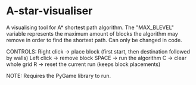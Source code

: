 # A-star-visualiser
A visualising tool for A* shortest path algorithm.
The "MAX_BLEVEL" variable represents the maximum amount of blocks the algorithm may remove in order to find the shortest path. Can only be changed in code.

CONTROLS:
Right click -> place block (first start, then destination followed by walls)
Left click -> remove block
SPACE -> run the algorithm
C -> clear whole grid
R -> reset the current run (keeps block placements)

NOTE: Requires the PyGame library to run.
